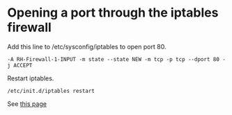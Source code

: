 # Opening a port through the iptables firewall

Add this line to /etc/sysconfig/iptables to open port 80.

    -A RH-Firewall-1-INPUT -m state --state NEW -m tcp -p tcp --dport 80 -j ACCEPT

Restart iptables.

    /etc/init.d/iptables restart

See [this page](http://www.cyberciti.biz/faq/howto-rhel-linux-open-port-using-iptables/)
